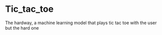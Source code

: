 # Tic_tac_toe
The hardway, a machine learning model that plays tic tac toe with the user but the hard one
